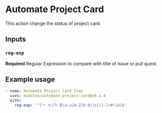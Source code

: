 # Automate Project Card

This action change the status of project card.

## Inputs

### `reg-exp`

**Required** Regular Expression to compare with title of issue or pull quest.

## Example usage

```yml
- name: Automate Project Card Step
  uses: modolee/automate-project-card@v0.1.4
  with:
    reg-exp: '^[ㄱ-ㅎ|가-힣|a-z|A-Z|0-9|\s|/|-]+#(\d)$'
```
